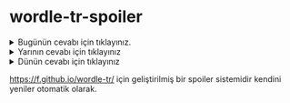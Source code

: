 # wordle-tr-spoiler

<details>
  <summary>Bugünün cevabı için tıklayınız.</summary>
  <br>
    <b> zabıt </b>
</details>

<details>
  <summary>Yarının cevabı için tıklayınız</summary>
  <br>
   <b> haşin </b>
</details>

<details>
  <summary>Dünün cevabı için tıklayınız </summary>
  <br>
  <b> dönüt </b>
</details>

https://f.github.io/wordle-tr/ için geliştirilmiş bir spoiler sistemidir kendini yeniler otomatik olarak.

